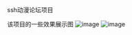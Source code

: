 
ssh动漫论坛项目

该项目的一些效果展示图
![image](https://github.com/WJtoy/bbs/blob/img/%E4%B8%BB%E9%A1%B5%E5%9B%BE.png)
![image]()
